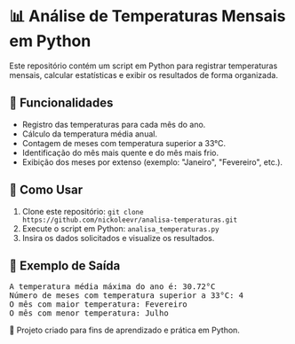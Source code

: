 <h1>📊 Análise de Temperaturas Mensais em Python</h1>

<p>Este repositório contém um script em Python para registrar temperaturas mensais, calcular estatísticas e exibir os resultados de forma organizada.</p>

<h2>📌 Funcionalidades</h2>
<ul>
    <li>Registro das temperaturas para cada mês do ano.</li>
    <li>Cálculo da temperatura média anual.</li>
    <li>Contagem de meses com temperatura superior a 33°C.</li>
    <li>Identificação do mês mais quente e do mês mais frio.</li>
    <li>Exibição dos meses por extenso (exemplo: "Janeiro", "Fevereiro", etc.).</li>
</ul>

<h2>🚀 Como Usar</h2>
<ol>
    <li>Clone este repositório: <code>git clone https://github.com/nickoleevr/analisa-temperaturas.git</code></li>
    <li>Execute o script em Python: <code>analisa_temperaturas.py</code></li>
    <li>Insira os dados solicitados e visualize os resultados.</li>
</ol>

<h2>📝 Exemplo de Saída</h2>
<pre>
A temperatura média máxima do ano é: 30.72°C
Número de meses com temperatura superior a 33°C: 4
O mês com maior temperatura: Fevereiro
O mês com menor temperatura: Julho
</pre>

<p>📌 Projeto criado para fins de aprendizado e prática em Python.</p>
